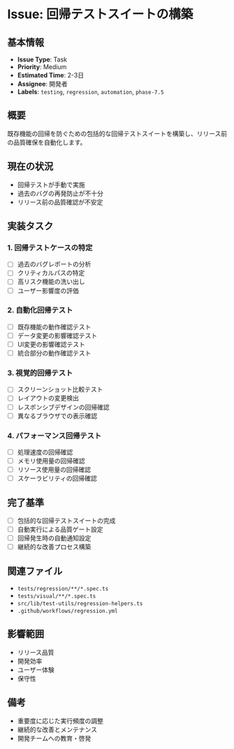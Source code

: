 # Issue: 回帰テストスイートの構築

## 基本情報

- **Issue Type**: Task
- **Priority**: Medium
- **Estimated Time**: 2-3日
- **Assignee**: 開発者
- **Labels**: `testing`, `regression`, `automation`, `phase-7.5`

## 概要

既存機能の回帰を防ぐための包括的な回帰テストスイートを構築し、リリース前の品質確保を自動化します。

## 現在の状況

- 回帰テストが手動で実施
- 過去のバグの再発防止が不十分
- リリース前の品質確認が不安定

## 実装タスク

### 1. 回帰テストケースの特定

- [ ] 過去のバグレポートの分析
- [ ] クリティカルパスの特定
- [ ] 高リスク機能の洗い出し
- [ ] ユーザー影響度の評価

### 2. 自動化回帰テスト

- [ ] 既存機能の動作確認テスト
- [ ] データ変更の影響確認テスト
- [ ] UI変更の影響確認テスト
- [ ] 統合部分の動作確認テスト

### 3. 視覚的回帰テスト

- [ ] スクリーンショット比較テスト
- [ ] レイアウトの変更検出
- [ ] レスポンシブデザインの回帰確認
- [ ] 異なるブラウザでの表示確認

### 4. パフォーマンス回帰テスト

- [ ] 処理速度の回帰確認
- [ ] メモリ使用量の回帰確認
- [ ] リソース使用量の回帰確認
- [ ] スケーラビリティの回帰確認

## 完了基準

- [ ] 包括的な回帰テストスイートの完成
- [ ] 自動実行による品質ゲート設定
- [ ] 回帰発生時の自動通知設定
- [ ] 継続的な改善プロセス構築

## 関連ファイル

- `tests/regression/**/*.spec.ts`
- `tests/visual/**/*.spec.ts`
- `src/lib/test-utils/regression-helpers.ts`
- `.github/workflows/regression.yml`

## 影響範囲

- リリース品質
- 開発効率
- ユーザー体験
- 保守性

## 備考

- 重要度に応じた実行頻度の調整
- 継続的な改善とメンテナンス
- 開発チームへの教育・啓発
